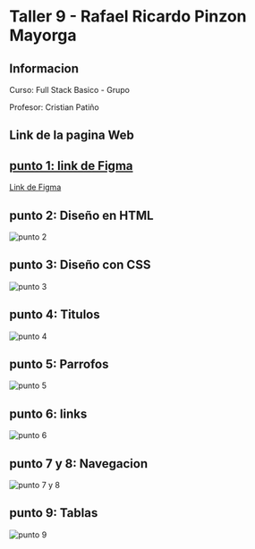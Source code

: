 <h1>Taller 9 - Rafael Ricardo Pinzon Mayorga</h1>

<h2>Informacion</h2>
<p>Curso: Full Stack Basico - Grupo</p> 
<p>Profesor: Cristian Patiño </p>

<h2>Link de la pagina Web</h2>
<a href="https://ricardopm0709.github.io/taller-9-full-stack/">

<h2>punto 1: link de Figma</h2>
<a href="https://www.figma.com/file/0zJZSrAl7abzaQrV1LfJUg/Rafael-Ricardo-Pinzon?type=design&node-id=0%3A1&mode=design&t=WQGNgze1it6hbqWW-1">Link de Figma</a>

<h2>punto 2: Diseño en HTML</h2>
<img src="./public/images/Punto-2.png" alt="punto 2">

<h2>punto 3: Diseño con CSS</h2>
<img src="./public/images/punto-3.png" alt="punto 3">

<h2>punto 4: Titulos</h2>
<img src="./public/images/punto-4.png" alt="punto 4"> 

<h2>punto 5: Parrofos </h2>
<img src="./public/images/punto-5.png"
alt="punto 5">

<h2>punto 6: links </h2>
<img src="./public/images/punto-6.png"
alt="punto 6">

<h2>punto 7 y 8: Navegacion</h2>
<img src="./public/images/punto-7-8.png"
alt="punto 7 y 8">

<h2>punto 9: Tablas</h2>
<img src="./public/images/punto-9.png"
alt="punto 9">
